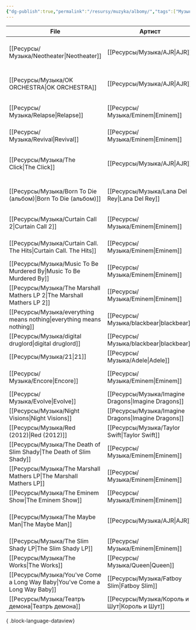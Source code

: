 ```yaml
---
{"dg-publish":true,"permalink":"/resursy/muzyka/albomy/","tags":["Музыка"]}
---
```


| File                                                                           | Артист                                                 | Оценка | Жанр                                             |
| ------------------------------------------------------------------------------ | ------------------------------------------------------ | ------ | ------------------------------------------------ |
| [[Ресурсы/Музыка/Neotheater\|Neotheater]]                                   | [[Ресурсы/Музыка/AJR\|AJR]]                         | ☆☆☆☆☆  | [[Ресурсы/Музыка/Альтернатива\|Альтернатива]] |
| [[Ресурсы/Музыка/OK ORCHESTRA\|OK ORCHESTRA]]                               | [[Ресурсы/Музыка/AJR\|AJR]]                         | ☆☆☆☆☆  | [[Ресурсы/Музыка/Альтернатива\|Альтернатива]] |
| [[Ресурсы/Музыка/Relapse\|Relapse]]                                         | [[Ресурсы/Музыка/Eminem\|Eminem]]                   | ☆☆☆☆☆  | [[Ресурсы/Музыка/Рэп\|Рэп]]                   |
| [[Ресурсы/Музыка/Revival\|Revival]]                                         | [[Ресурсы/Музыка/Eminem\|Eminem]]                   | ☆☆☆☆☆  | [[Ресурсы/Музыка/Рэп\|Рэп]]                   |
| [[Ресурсы/Музыка/The Click\|The Click]]                                     | [[Ресурсы/Музыка/AJR\|AJR]]                         | ☆☆☆☆☆  | [[Ресурсы/Музыка/Альтернатива\|Альтернатива]] |
| [[Ресурсы/Музыка/Born To Die (альбом)\|Born To Die (альбом)]]               | [[Ресурсы/Музыка/Lana Del Rey\|Lana Del Rey]]       | ★★★★★  | [[Ресурсы/Музыка/Альтернатива\|Альтернатива]] |
| [[Ресурсы/Музыка/Curtain Call 2\|Curtain Call 2]]                           | [[Ресурсы/Музыка/Eminem\|Eminem]]                   | ★★★★★  | [[Ресурсы/Музыка/Рэп\|Рэп]]                   |
| [[Ресурсы/Музыка/Curtain Call. The Hits\|Curtain Call. The Hits]]           | [[Ресурсы/Музыка/Eminem\|Eminem]]                   | ★★★★★  | [[Ресурсы/Музыка/Рэп\|Рэп]]                   |
| [[Ресурсы/Музыка/Music To Be Murdered By\|Music To Be Murdered By]]         | [[Ресурсы/Музыка/Eminem\|Eminem]]                   | ★★★★★  | [[Ресурсы/Музыка/Рэп\|Рэп]]                   |
| [[Ресурсы/Музыка/The Marshall Mathers LP 2\|The Marshall Mathers LP 2]]     | [[Ресурсы/Музыка/Eminem\|Eminem]]                   | ★★★★★  | [[Ресурсы/Музыка/Рэп\|Рэп]]                   |
| [[Ресурсы/Музыка/everything means nothing\|everything means nothing]]       | [[Ресурсы/Музыка/blackbear\|blackbear]]             | ★★★★★  | [[Поп\|Поп]]                                     |
| [[Ресурсы/Музыка/digital druglord\|digital druglord]]                       | [[Ресурсы/Музыка/blackbear\|blackbear]]             | ★★★★★  | R&B и соул                                       |
| [[Ресурсы/Музыка/21\|21]]                                                   | [[Ресурсы/Музыка/Adele\|Adele]]                     | \-     | \-                                               |
| [[Ресурсы/Музыка/Encore\|Encore]]                                           | [[Ресурсы/Музыка/Eminem\|Eminem]]                   | \-     | [[Ресурсы/Музыка/Рэп\|Рэп]]                   |
| [[Ресурсы/Музыка/Evolve\|Evolve]]                                           | [[Ресурсы/Музыка/Imagine Dragons\|Imagine Dragons]] | \-     | \-                                               |
| [[Ресурсы/Музыка/Night Visions\|Night Visions]]                             | [[Ресурсы/Музыка/Imagine Dragons\|Imagine Dragons]] | \-     | \-                                               |
| [[Ресурсы/Музыка/Red (2012)\|Red (2012)]]                                   | [[Ресурсы/Музыка/Taylor Swift\|Taylor Swift]]       | \-     | \-                                               |
| [[Ресурсы/Музыка/The Death of Slim Shady\|The Death of Slim Shady]]         | [[Ресурсы/Музыка/Eminem\|Eminem]]                   | \-     | \-                                               |
| [[Ресурсы/Музыка/The Marshall Mathers LP\|The Marshall Mathers LP]]         | [[Ресурсы/Музыка/Eminem\|Eminem]]                   | \-     | [[Ресурсы/Музыка/Рэп\|Рэп]]                   |
| [[Ресурсы/Музыка/The Eminem Show\|The Eminem Show]]                         | [[Ресурсы/Музыка/Eminem\|Eminem]]                   | \-     | \-                                               |
| [[Ресурсы/Музыка/The Maybe Man\|The Maybe Man]]                             | [[Ресурсы/Музыка/AJR\|AJR]]                         | \-     | [[Ресурсы/Музыка/Альтернатива\|Альтернатива]] |
| [[Ресурсы/Музыка/The Slim Shady LP\|The Slim Shady LP]]                     | [[Ресурсы/Музыка/Eminem\|Eminem]]                   | \-     | \-                                               |
| [[Ресурсы/Музыка/The Works\|The Works]]                                     | [[Ресурсы/Музыка/Queen\|Queen]]                     | \-     | [[Рок\|Рок]]                                     |
| [[Ресурсы/Музыка/You've Come a Long Way Baby\|You've Come a Long Way Baby]] | [[Ресурсы/Музыка/Fatboy Slim\|Fatboy Slim]]         | \-     | \-                                               |
| [[Ресурсы/Музыка/Театръ демона\|Театръ демона]]                             | [[Ресурсы/Музыка/Король и Шут\|Король и Шут]]       | \-     | \-                                               |

{ .block-language-dataview}
